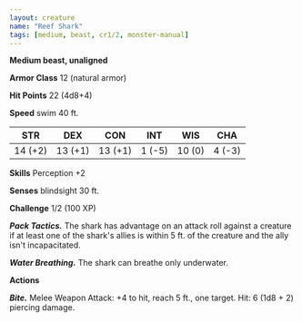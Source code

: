 ```yaml
---
layout: creature
name: "Reef Shark"
tags: [medium, beast, cr1/2, monster-manual]
---
```


**Medium beast, unaligned**

**Armor Class** 12 (natural armor)

**Hit Points** 22 (4d8+4)

**Speed** swim 40 ft.

|   STR   |   DEX   |   CON   |   INT   |   WIS   |   CHA   |
|:-----:|:-----:|:-----:|:-----:|:-----:|:-----:|
| 14 (+2) | 13 (+1) | 13 (+1) | 1 (-5) | 10 (0) | 4 (-3) |

**Skills** Perception +2

**Senses** blindsight 30 ft.

**Challenge** 1/2 (100 XP)

***Pack Tactics.*** The shark has advantage on an attack roll against a creature if at least one of the shark's allies is within 5 ft. of the creature and the ally isn't incapacitated.

***Water Breathing.*** The shark can breathe only underwater.

**Actions**

***Bite.*** Melee Weapon Attack: +4 to hit, reach 5 ft., one target. Hit: 6 (1d8 + 2) piercing damage.

